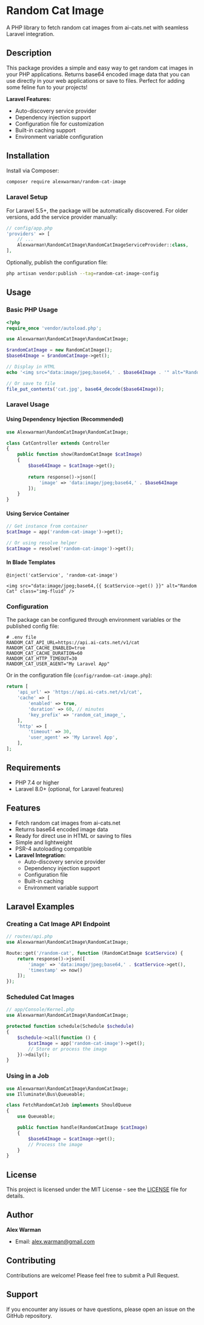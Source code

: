 # Random Cat Image

A PHP library to fetch random cat images from ai-cats.net with seamless Laravel integration.

## Description

This package provides a simple and easy way to get random cat images in your PHP applications. Returns base64 encoded image data that you can use directly in your web applications or save to files. Perfect for adding some feline fun to your projects!

**Laravel Features:**
- Auto-discovery service provider
- Dependency injection support
- Configuration file for customization
- Built-in caching support
- Environment variable configuration

## Installation

Install via Composer:

```bash
composer require alexwarman/random-cat-image
```

### Laravel Setup

For Laravel 5.5+, the package will be automatically discovered. For older versions, add the service provider manually:

```php
// config/app.php
'providers' => [
    // ...
    Alexwarman\RandomCatImage\RandomCatImageServiceProvider::class,
],
```

Optionally, publish the configuration file:

```bash
php artisan vendor:publish --tag=random-cat-image-config
```

## Usage

### Basic PHP Usage

```php
<?php
require_once 'vendor/autoload.php';

use Alexwarman\RandomCatImage\RandomCatImage;

$randomCatImage = new RandomCatImage();
$base64Image = $randomCatImage->get();

// Display in HTML
echo '<img src="data:image/jpeg;base64,' . $base64Image . '" alt="Random Cat" />';

// Or save to file
file_put_contents('cat.jpg', base64_decode($base64Image));
```

### Laravel Usage

#### Using Dependency Injection (Recommended)

```php
use Alexwarman\RandomCatImage\RandomCatImage;

class CatController extends Controller
{
    public function show(RandomCatImage $catImage)
    {
        $base64Image = $catImage->get();
        
        return response()->json([
            'image' => 'data:image/jpeg;base64,' . $base64Image
        ]);
    }
}
```

#### Using Service Container

```php
// Get instance from container
$catImage = app('random-cat-image')->get();

// Or using resolve helper
$catImage = resolve('random-cat-image')->get();
```

#### In Blade Templates

```blade
@inject('catService', 'random-cat-image')

<img src="data:image/jpeg;base64,{{ $catService->get() }}" alt="Random Cat" class="img-fluid" />
```

### Configuration

The package can be configured through environment variables or the published config file:

```env
# .env file
RANDOM_CAT_API_URL=https://api.ai-cats.net/v1/cat
RANDOM_CAT_CACHE_ENABLED=true
RANDOM_CAT_CACHE_DURATION=60
RANDOM_CAT_HTTP_TIMEOUT=30
RANDOM_CAT_USER_AGENT="My Laravel App"
```

Or in the configuration file (`config/random-cat-image.php`):

```php
return [
    'api_url' => 'https://api.ai-cats.net/v1/cat',
    'cache' => [
        'enabled' => true,
        'duration' => 60, // minutes
        'key_prefix' => 'random_cat_image_',
    ],
    'http' => [
        'timeout' => 30,
        'user_agent' => 'My Laravel App',
    ],
];
```

## Requirements

- PHP 7.4 or higher
- Laravel 8.0+ (optional, for Laravel features)

## Features

- Fetch random cat images from ai-cats.net
- Returns base64 encoded image data
- Ready for direct use in HTML or saving to files
- Simple and lightweight
- PSR-4 autoloading compatible
- **Laravel Integration:**
  - Auto-discovery service provider
  - Dependency injection support
  - Configuration file
  - Built-in caching
  - Environment variable support

## Laravel Examples

### Creating a Cat Image API Endpoint

```php
// routes/api.php
use Alexwarman\RandomCatImage\RandomCatImage;

Route::get('/random-cat', function (RandomCatImage $catService) {
    return response()->json([
        'image' => 'data:image/jpeg;base64,' . $catService->get(),
        'timestamp' => now()
    ]);
});
```

### Scheduled Cat Images

```php
// app/Console/Kernel.php
use Alexwarman\RandomCatImage\RandomCatImage;

protected function schedule(Schedule $schedule)
{
    $schedule->call(function () {
        $catImage = app('random-cat-image')->get();
        // Store or process the image
    })->daily();
}
```

### Using in a Job

```php
use Alexwarman\RandomCatImage\RandomCatImage;
use Illuminate\Bus\Queueable;

class FetchRandomCatJob implements ShouldQueue
{
    use Queueable;

    public function handle(RandomCatImage $catImage)
    {
        $base64Image = $catImage->get();
        // Process the image
    }
}
```

## License

This project is licensed under the MIT License - see the [LICENSE](LICENSE) file for details.

## Author

**Alex Warman**
- Email: alex.warman@gmail.com

## Contributing

Contributions are welcome! Please feel free to submit a Pull Request.

## Support

If you encounter any issues or have questions, please open an issue on the GitHub repository.
